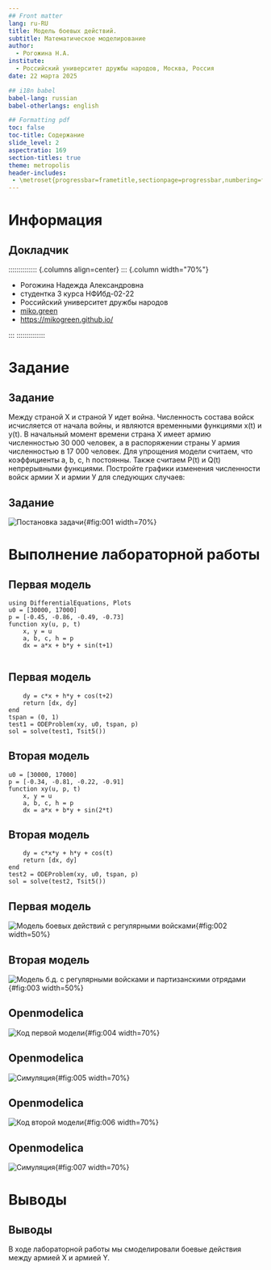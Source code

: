 ```yaml
---
## Front matter
lang: ru-RU
title: Модель боевых действий.
subtitle: Математическое моделирование
author:
  - Рогожина Н.А.
institute:
  - Российский университет дружбы народов, Москва, Россия
date: 22 марта 2025

## i18n babel
babel-lang: russian
babel-otherlangs: english

## Formatting pdf
toc: false
toc-title: Содержание
slide_level: 2
aspectratio: 169
section-titles: true
theme: metropolis
header-includes:
 - \metroset{progressbar=frametitle,sectionpage=progressbar,numbering=fraction}
---
```


# Информация

## Докладчик

:::::::::::::: {.columns align=center}
::: {.column width="70%"}

  * Рогожина Надежда Александровна
  * студентка 3 курса НФИбд-02-22
  * Российский университет дружбы народов
  * [miko.green](mailto:miko.green@yandex.ru)
  * <https://mikogreen.github.io/>

:::
::::::::::::::


# Задание

## Задание

Между страной Х и страной У идет война. Численность состава войск исчисляется от начала войны, и являются временными функциями x(t) и y(t). В начальный момент времени страна Х имеет армию численностью 30 000 человек, а в распоряжении страны У армия численностью в 17 000 человек. Для упрощения модели считаем, что коэффициенты a, b, c, h постоянны. Также считаем P(t) и Q(t) непрерывными функциями.
Постройте графики изменения численности войск армии Х и армии У для следующих случаев:

## Задание

![Постановка задачи](image/exp.png){#fig:001 width=70%}

# Выполнение лабораторной работы

## Первая модель
```
using DifferentialEquations, Plots
u0 = [30000, 17000]
p = [-0.45, -0.86, -0.49, -0.73]
function xy(u, p, t)
    x, y = u
    a, b, c, h = p
    dx = a*x + b*y + sin(t+1)
    
```
## Первая модель
```
    dy = c*x + h*y + cos(t+2)
    return [dx, dy]
end
tspan = (0, 1)
test1 = ODEProblem(xy, u0, tspan, p)
sol = solve(test1, Tsit5())
```

## Вторая модель

```
u0 = [30000, 17000]
p = [-0.34, -0.81, -0.22, -0.91]
function xy(u, p, t)
    x, y = u
    a, b, c, h = p
    dx = a*x + b*y + sin(2*t)
```

## Вторая модель

```
    dy = c*x*y + h*y + cos(t)
    return [dx, dy]
end
test2 = ODEProblem(xy, u0, tspan, p)
sol = solve(test2, Tsit5())
```

## Первая модель

![Модель боевых действий с регулярными войсками](image/fig1.png){#fig:002 width=50%}

## Вторая модель

![Модель б.д. с регулярными войсками и партизанскими отрядами](image/fig2.png){#fig:003 width=50%}

## Openmodelica

![Код первой модели](image/1.png){#fig:004 width=70%}

## Openmodelica

![Симуляция](image/fig1_2.png){#fig:005 width=70%}

## Openmodelica

![Код второй модели](image/2.png){#fig:006 width=70%}

## Openmodelica

![Симуляция](image/fig2_2.png){#fig:007 width=70%}

# Выводы

## Выводы

В ходе лабораторной работы мы смоделировали боевые действия между армией Х и армией Y.


